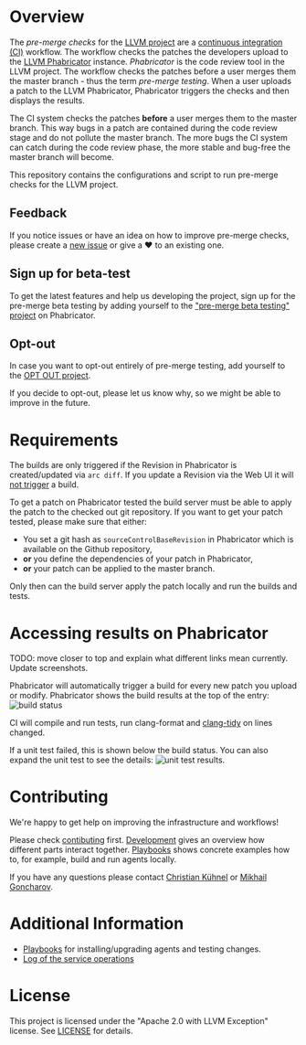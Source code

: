 # Overview

The *pre-merge checks* for the [LLVM project](http://llvm.org/) are a [continuous integration (CI)](https://en.wikipedia.org/wiki/Continuous_integration) workflow. The workflow checks the patches the developers upload to the [LLVM Phabricator](https://reviews.llvm.org) instance. *Phabricator* is the code review tool in the LLVM project. The workflow checks the patches before a user merges them the master branch - thus the term *pre-merge testing*. When a user uploads a patch to the LLVM Phabricator, Phabricator triggers the checks and then displays the results.

The CI system checks the patches **before** a user merges them to the master branch. This way bugs in a patch are contained during the code review stage and do not pollute the master branch. The more bugs the CI system can catch during the code review phase, the more stable and bug-free the master branch will become.

This repository contains the configurations and script to run pre-merge checks for the LLVM project.

## Feedback

If you notice issues or have an idea on how to improve pre-merge checks, please create a [new issue](https://github.com/google/llvm-premerge-checks/issues/new) or give a
:heart: to an existing one.
 
## Sign up for beta-test

To get the latest features and help us developing the project, sign up for the pre-merge beta testing by adding yourself to the ["pre-merge beta testing" project](https://reviews.llvm.org/project/members/78/) on Phabricator.

## Opt-out

In case you want to opt-out entirely of pre-merge testing, add yourself to the [OPT OUT project](https://reviews.llvm.org/project/view/83/).

If you decide to opt-out, please let us know why, so we might be able to improve in the future.

# Requirements

The builds are only triggered if the Revision in Phabricator is created/updated via `arc diff`.
If you update a Revision via the Web UI it will [not trigger](https://secure.phabricator.com/Q447) a build. 

To get a patch on Phabricator tested the build server must be able to apply the patch to the checked out git repository.
If you want to get your patch tested, please make sure that either:

* You set a git hash as `sourceControlBaseRevision` in Phabricator which is available on the Github repository,
* **or** you define the dependencies of your patch in Phabricator, 
* **or** your patch can be applied to the master branch.

Only then can the build server apply the patch locally and run the builds and tests.

# Accessing results on Phabricator 

TODO: move closer to top and explain what different links mean currently. Update screenshots.

Phabricator will automatically trigger a build for every new patch you upload or modify.
Phabricator shows the build results at the top of the entry:
![build status](docs/images/diff_detail.png)

CI will compile and run tests, run clang-format and [clang-tidy](docs/clang_tidy.md) on lines changed. 

If a unit test failed, this is shown below the build status. You can also expand the unit test to see the details:
![unit test results](docs/images/unit_tests.png).

# Contributing

We're happy to get help on improving the infrastructure and workflows!

Please check [contibuting](docs/contributing.md) first.
[Development](docs/development.md) gives an overview how different parts interact together.
[Playbooks](docs/playbooks.md) shows concrete examples how to, for example, build and run agents locally.

If you have any questions please contact [Christian Kühnel](mailto:kuhnel@google.com) or [Mikhail Goncharov](mailto:goncahrov@google.com).

# Additional Information
* [Playbooks](docs/playbooks.md) for installing/upgrading agents and testing changes.
* [Log of the service operations](https://github.com/google/llvm-premerge-checks/wiki/LLVM-pre-merge-tests-operations-blog)

# License
This project is licensed under the "Apache 2.0 with LLVM Exception" license. See [LICENSE](LICENSE) for details.
